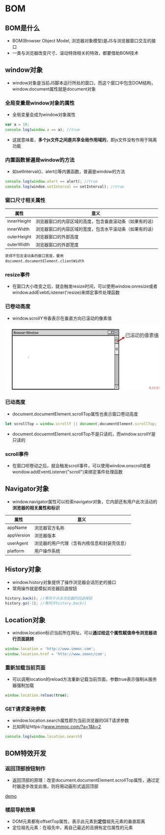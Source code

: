 # BOM

## BOM是什么

- BOM(Browser Object Model, 浏览器对象模型)是JS与浏览器窗口交互的接口
- 一类与浏览器改变尺寸、滚动特效相关的特效，都要借助BOM技术

## window对象

- window对象是当前JS脚本运行所处的窗口，而这个窗口中包含DOM结构，window.document属性就是document对象

### 全局变量是window对象的属性

- 全局变量会成为window对象属性

```js
var a = 10;
console.log(window.a == a); //true
```

- 这就意味着，**多个js文件之间是共享全局作用域的**，即js文件没有作用于隔离功能

### 内置函数普遍是window的方法

- 如setInterval()、alert()等内置函数，普遍是window的方法

```js
console.log(window.alert == alert); //true
console.log(windoe.setInterval == setInterval); //true
```

### 窗口尺寸相关属性

属性|意义
-|-
innerHeight|浏览器窗口的内容区域的高度，包含垂直滚动条（如果有的话）
innerWidth|浏览器窗口的内容区域的宽度，包含水平滚动条（如果有的话）
outerHeight|浏览器窗口的外部高度
outerWidth|浏览器窗口的外部宽度

```txt
获得不包含滚动条的窗口宽度，要用
document.documentElement.clientWidth
```

### resize事件

- 在窗口大小改变之后，就会触发resize时间，可以使用window.onresize或者window.addEvebtListener('resize)来绑定事件处理函数

### 已卷动高度

- window.scrollY书香表示在垂直方向已滚动的像素值

![scrollY](./1.PNG)

### 已动高度

- document.documentElement.scrollTop属性也表示窗口卷动高度

```js
let scrollTop = window.scrollY || document,documentElement.scrollTop;
```

- document.docuemntElement.scrollTop不是只读的，而window.scrollY是只读的

### scroll事件

- 在窗口呗卷动之后，就会触发scroll事件，可以使用window.onscroll或者wondow.addEventListener("scroll")来绑定事件处理函数

## Navigator对象

- window.navigator属性可以检索navigator对象，它内部还有用户此次活动的**浏览器的相关属性和标识**

属性|意义
-|-
appName|浏览器官方名称
appVersion|浏览器版本
userAgent|浏览器的用户代理（含有内核信息和封装壳信息）
platform|用户操作系统

## History对象

- window.history对象提供了操作浏览器会话历史的接口
- 常用操作就是模拟浏览器回退按钮

```js
history.back(); //等同于点击浏览器的回退按钮
history.go(-1); //等同于history.back()
```

## Location对象

- window.location标识当前所在网址，可以**通过给这个属性赋值命令浏览器进行页面跳转**

```js
window.location = 'http://www.immoc.com';
window.location.href = 'htto://www.imooc/com';
```

### 重新加载当前页面

- 可以调用location的reload方法重新记载当前页面，参数true表示强制从服务器强制加载

```js
window.location.reloac(true);
```

### GET请求查询参数

- window.location.search属性即为当前浏览器的GET请求参数
- 比如网址https://www.immoc.com/?a=1&b=2

```js
console.log(window.location.search)
```

## BOM特效开发

### 返回顶部按钮制作

- 返回顶部的原理：改变document.documentElement.scrollTop属性，通过定时器逐步改变此值，则将用动画形式返回顶部

[demo](./%E8%BF%94%E5%9B%9E%E9%A1%B6%E9%83%A8.html)

### 楼层导航效果

- DOM元素都有offsetTop属性，表示此元素到**定位**祖先元素的垂直距离
- 定位祖先元素：在祖先中，离自己最近的且拥有定位属性的元素

